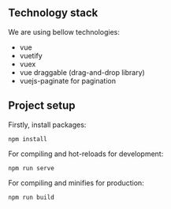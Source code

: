 ## Technology stack
We are using bellow technologies:
* vue
* vuetify
* vuex
* vue draggable (drag-and-drop library)
* vuejs-paginate for pagination
## Project setup
Firstly, install packages:
```
npm install
```

For compiling and hot-reloads for development:
```
npm run serve
```

For compiling and minifies for production:
```
npm run build
```

